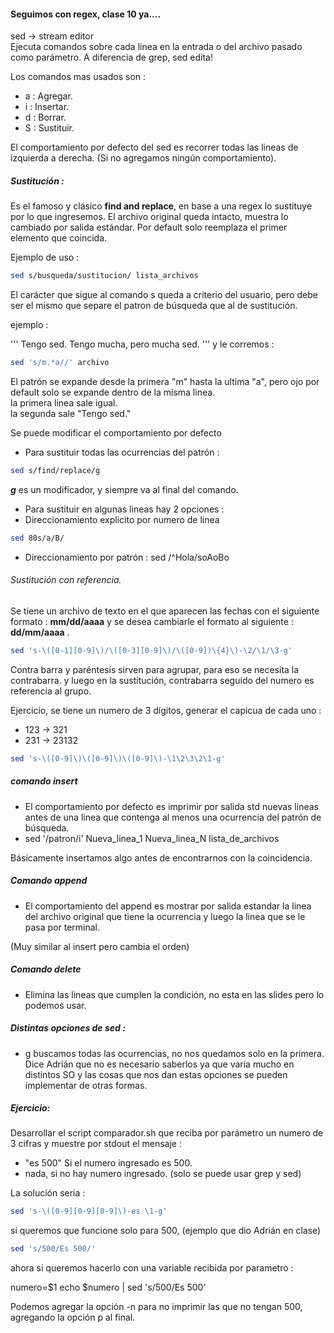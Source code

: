 #### Seguimos con regex, clase 10 ya....

sed -> stream editor <br>
Ejecuta comandos sobre cada linea en la entrada o del archivo pasado como parámetro.
A diferencia de grep, sed edita!

Los comandos mas usados son : 
* a : Agregar.
* i : Insertar.
* d : Borrar.
* S : Sustituir.

El comportamiento por defecto del sed es recorrer todas las lineas de izquierda a derecha.
(Si no agregamos ningún comportamiento).

##### **Sustitución** : 

Es el famoso y clásico **find and replace**, en base a una regex lo sustituye por lo que ingresemos. El archivo original queda intacto, muestra lo cambiado por salida estándar. Por default solo reemplaza el primer elemento que coincida. <br>

Ejemplo de uso : 

```sh
sed s/busqueda/sustitucion/ lista_archivos
```
El carácter que sigue al comando s queda a criterio del usuario, pero debe ser el mismo que separe el patron de búsqueda que al de sustitución.

ejemplo : 

'''
Tengo sed.
Tengo mucha, pero mucha sed.
'''
y le corremos : 

```sh
sed 's/m.*a//' archivo
```
El patrón se expande desde la primera "m" hasta la ultima "a", pero ojo por default solo se expande dentro de la misma linea. <br>
la primera linea sale igual. <br>
la segunda sale "Tengo sed." <br>

Se puede modificar el comportamiento por defecto 

* Para sustituir todas las ocurrencias del patrón : 
```sh
sed s/find/replace/g
```
***g*** es un modificador, y siempre va al final del comando.

* Para sustituir en algunas lineas hay 2 opciones : 
* Direccionamiento explicito por numero de linea 
```sh
sed 80s/a/B/
```
* Direccionamiento por patrón :
 sed /^Hola/soAoBo

 ###### Sustitución con referencia. 
 Se tiene un archivo de texto en el que aparecen las fechas con el siguiente formato : 
 **mm/dd/aaaa** y se desea cambiarle el formato al siguiente : **dd/mm/aaaa** .
 
 ```sh
 sed 's-\([0-1][0-9]\)/\([0-3][0-9]\)/\([0-9])\{4}\)-\2/\1/\3-g'
 ```

 Contra barra y paréntesis sirven para agrupar, para eso se necesita la contrabarra.
 y luego en la sustitución, contrabarra seguido del numero es referencia al grupo.

Ejercicio, se tiene un numero de 3 dígitos, generar el capicua de cada uno :

* 123 -> 321
* 231 -> 23132

```sh
sed 's-\([0-9]\)\([0-9]\)\([0-9]\)-\1\2\3\2\1-g'
```

##### comando insert 

* El comportamiento por defecto es imprimir por salida std nuevas lineas
antes de una linea que contenga al menos una ocurrencia del patrón de búsqueda.
* sed '/patron/i\'
 Nueva_linea_1
 Nueva_linea_N lista_de_archivos <br>

Básicamente insertamos algo antes de encontrarnos con la coincidencia. 

##### Comando append

* El comportamiento del append es mostrar por salida estandar la linea del archivo original que tiene la ocurrencia y luego la linea que se le pasa por terminal.

(Muy similar al insert pero cambia el orden)


##### Comando delete

* Elimina las lineas que cumplen la condición, no esta en las slides pero lo podemos usar.

##### Distintas opciones de sed : 
* g buscamos todas las ocurrencias, no nos quedamos solo en la primera.<br>
Dice Adrián que no es necesario saberlos ya que varia mucho en distintos SO y las cosas que nos dan estas opciones se pueden implementar de otras formas.


##### Ejercicio:  
Desarrollar el script comparador.sh que reciba por parámetro un numero de 3 cifras y muestre por stdout el mensaje : 
* "es 500" Si el numero ingresado es 500.
* nada, si no hay numero ingresado.
(solo se puede usar grep y sed)

La solución seria : 

```sh
sed 's-\([0-9][0-9][0-9]\)-es \1-g'
```
si queremos que funcione solo para 500, (ejemplo que dio Adrián en clase)

```sh
sed 's/500/Es 500/'
```
ahora si queremos hacerlo con una variable recibida por parametro : 

numero=$1
echo $numero | sed 's/500/Es 500'

Podemos agregar la opción -n para no imprimir las que no tengan 500, agregando la opción p al final.

